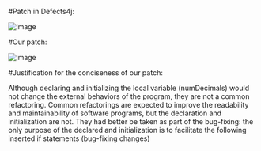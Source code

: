 #Patch in Defects4j:

![image](https://github.com/SE4Testing/Data4ICSE2021Submission/blob/main/EvaluationData/mismatchedButConcisePatches/pic/lang3-defects4j.png)

#Our patch:

![image](https://github.com/SE4Testing/Data4ICSE2021Submission/blob/main/EvaluationData/mismatchedButConcisePatches/pic/lang3-our.png)

#Justification for the conciseness of our patch:

Although declaring and initializing the local variable (numDecimals) would not change the external behaviors of the program, they are not a common refactoring. Common refactorings are expected to improve the readability and maintainability of software programs, but the declaration and initialization are not. They had better be taken as part of the bug-fixing: the only purpose of the declared and initialization is to facilitate the following inserted if statements (bug-fixing changes)

